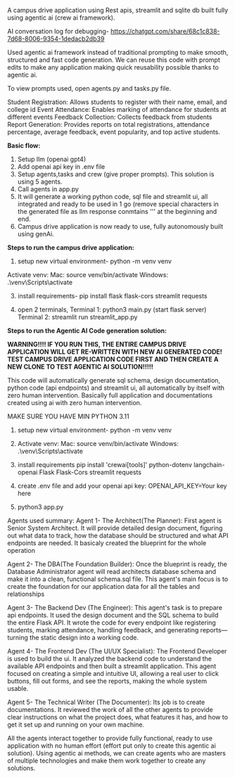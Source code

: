 A campus drive application using Rest apis, streamlit and sqlite db built fully using agentic ai (crew ai framework). 

AI conversation log for debugging- https://chatgpt.com/share/68c1c838-7d68-8006-9354-1dedacb2db39

Used agentic ai framework instead of traditional prompting to make smooth, structured and fast code generation.
We can reuse this code with prompt edits to make any application making quick reusability possible thanks to agentic ai.

To view prompts used, open agents.py and tasks.py file.

Student Registration: Allows students to register with their name, email, and college id
Event Attendance: Enables marking of attendance for students at different events
Feedback Collection: Collects feedback from students
Report Generation: Provides reports on total registrations, attendance percentage, average feedback, event popularity, and top active students.

**Basic flow:** 

1) Setup llm (openai gpt4)
2) Add openai api key in .env file
3) Setup agents,tasks and crew (give proper prompts). This solution is using 5 agents.
4) Call agents in app.py
5) It will generate a working python code, sql file and streamlit ui, all integrated and ready to be used in 1 go (remove special characters in the generated file as llm response conmtains ''' at the beginning and end.
6) Campus drive application is now ready to use, fully autonomously built using genAi.

**Steps to run the campus drive application:**

1. setup new virtual environment-
python -m venv venv

Activate venv:
Mac:
source venv/bin/activate
Windows:
.\venv\Scripts\activate

3. install requirements-
pip install flask flask-cors streamlit requests

4. open 2 terminals,
   Terminal 1: python3 main.py (start flask server)
   Terminal 2: streamlit run streamlit_app.py


**Steps to run the Agentic AI Code generation solution:** 

**WARNING!!!! IF YOU RUN THIS, THE ENTIRE CAMPUS DRIVE APPLICATION WILL GET RE-WRITTEN WITH NEW AI GENERATED CODE! TEST CAMPUS DRIVE APPLICATION CODE FIRST AND THEN CREATE A NEW CLONE TO TEST AGENTIC AI SOLUTION!!!!!**

This code will automatically generate sql schema, design documentation, python code (api endpoints) and streamlit ui, all automatically by itself with zero human intervention. 
Basically full application and documentations created using ai with zero human intervention. 

MAKE SURE YOU HAVE MIN PYTHON 3.11

1. setup new virtual environment-
python -m venv venv

2. Activate venv:
Mac:
source venv/bin/activate
Windows:
.\venv\Scripts\activate

3. install requirements
pip install 'crewai[tools]' python-dotenv langchain-openai Flask Flask-Cors streamlit requests

4. create .env file and add your openai api key:
   OPENAI_API_KEY=Your key here

5. python3 app.py

Agents used summary:
Agent 1- The Architect(The Planner):
First agent is Senior System Architect. It will provide detailed design document, figuring out what data to track, how the database should be structured and what API endpoints are needed. It basicaly created the blueprint for the whole operation

Agent 2- The DBA(The Foundation Builder):
Once the blueprint is ready, the Database Administrator agent will read architects database schema and make it into a clean, functional schema.sql file. This agent's main focus is to create the foundation for our application data for all the tables and relationships

Agent 3- The Backend Dev (The Engineer):
This agent's task is to prepare api endpoints. It used the design document and the SQL schema to build the entire Flask API. It wrote the code for every endpoint like registering students, marking attendance, handling feedback, and generating reports—turning the static design into a working code.

Agent 4- The Frontend Dev (The UI/UX Specialist):
The Frontend Developer is used to build the ui. It analyzed the backend code to understand the available API endpoints and then built a streamlit application. This agent focused on creating a simple and intuitive UI, allowing a real user to click buttons, fill out forms, and see the reports, making the whole system usable.

Agent 5- The Technical Writer (The Documenter):
Its job is to create documentations. It reviewed the work of all the other agents to provide clear instructions on what the project does, what features it has, and how to get it set up and running on your own machine.

All the agents interact together to provide fully functional, ready to use application with no human effort (effort put only to create this agentic ai solution).
Using agentic ai methods, we can create agents who are masters of multiple technologies and make them work together to create any solutions.

